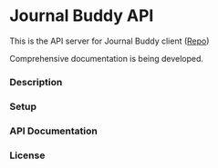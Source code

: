 # Journal Buddy API

This is the API server for Journal Buddy client ([Repo](https://github.com/Williams-Christopher/journal-buddy))

Comprehensive documentation is being developed.

### Description

### Setup

### API Documentation

### License
